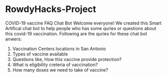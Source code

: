 # RowdyHacks-Project
COVID-19 vaccine FAQ Chat Bot
Welcome everyone! 
We created this Smart Artifical chat bot to help people who has some quries or questions about this covid-19 vaccination.
Following are the quries for these chat bot anwers:
1. Vaccination Centers locations in San Antonio 
2. Types of vaccine available 
3. Questions like, How this vaccine provide protection? 
4. What is eligibility creteria of vaccination?
5. How many doses we need to take of vaccine?
